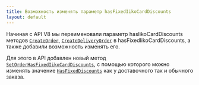 ```yaml
---
title: Возможность изменять параметр hasFixedIikoCardDiscounts
layout: default
---
```


Начиная с API V8 мы переименовали параметр hasIikoCardDiscounts методов [`CreateOrder`](https://iiko.github.io/front.api.sdk/v8/html/M_Resto_Front_Api_Editors_IEditSession_CreateOrder.htm),
[`CreateDeliveryOrder`](https://iiko.github.io/front.api.sdk/v8/html/Overload_Resto_Front_Api_Editors_IEditSession_CreateDeliveryOrder.htm) в hasFixedIikoCardDiscounts, а также добавили возможность изменять его.

Для этого в API добавлен новый метод [`SetOrderHasFixedIikoCardDiscounts`](https://iiko.github.io/front.api.sdk/v8/html/M_Resto_Front_Api_Editors_IEditSession_SetOrderHasFixedIikoCardDiscounts.htm), 
с помощью которого можно изменять значение [`HasFixedDiscounts`](https://iiko.github.io/front.api.sdk/v8/html/P_Resto_Front_Api_Data_Orders_IIikoCard51OrderInfo_HasFixedDiscounts.htm) как у доставочного так и обычного заказа.
